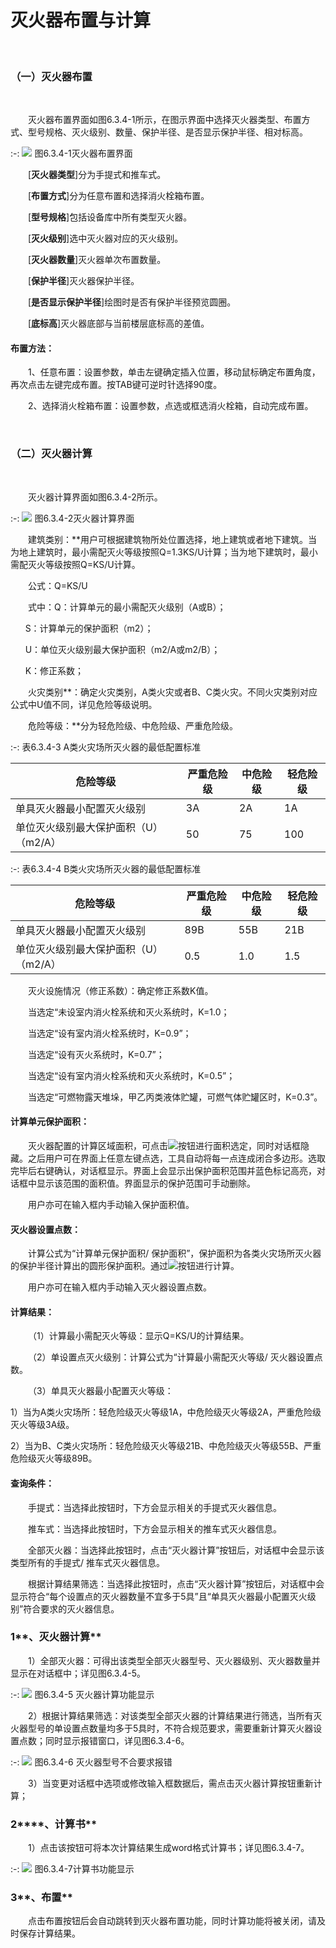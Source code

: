 # 灭火器布置与计算
<br/>

### （一）灭火器布置
<br/>

&emsp;&emsp;灭火器布置界面如图6.3.4-1所示，在图示界面中选择灭火器类型、布置方式、型号规格、灭火级别、数量、保护半径、是否显示保护半径、相对标高。
<br/>


:-: ![](images/322.png)
图6.3.4-1灭火器布置界面
<br/>

&emsp;&emsp;\[**灭火器类型**\]分为手提式和推车式。

&emsp;&emsp;\[**布置方式**\]分为任意布置和选择消火栓箱布置。

&emsp;&emsp;\[**型号规格**\]包括设备库中所有类型灭火器。

&emsp;&emsp;\[**灭火级别**\]选中灭火器对应的灭火级别。

&emsp;&emsp;\[**灭火器数量**\]灭火器单次布置数量。

&emsp;&emsp;\[**保护半径**\]灭火器保护半径。

&emsp;&emsp;\[**是否显示保护半径**\]绘图时是否有保护半径预览圆圈。

&emsp;&emsp;\[**底标高**\]灭火器底部与当前楼层底标高的差值。

#### **布置方法：**

&emsp;&emsp;1、任意布置：设置参数，单击左键确定插入位置，移动鼠标确定布置角度，再次点击左键完成布置。按TAB键可逆时针选择90度。

&emsp;&emsp;2、选择消火栓箱布置：设置参数，点选或框选消火栓箱，自动完成布置。

<br/>

### （二）灭火器计算
<br/>

&emsp;&emsp;灭火器计算界面如图6.3.4-2所示。
<br/>

:-: ![](images/323.png)
图6.3.4-2灭火器计算界面
<br/>

&emsp;&emsp;建筑类别：**用户可根据建筑物所处位置选择，地上建筑或者地下建筑。当为地上建筑时，最小需配灭火等级按照Q=1.3KS/U计算；当为地下建筑时，最小需配灭火等级按照Q=KS/U计算。

&emsp;&emsp;公式：Q=KS/U

&emsp;&emsp;式中：Q：计算单元的最小需配灭火级别（A或B）；

      S：计算单元的保护面积（m2）；

      U：单位灭火级别最大保护面积（m2/A或m2/B）；

      K：修正系数；

&emsp;&emsp;火灾类别**：确定火灾类别，A类火灾或者B、C类火灾。不同火灾类别对应公式中U值不同，详见危险等级说明。

&emsp;&emsp;危险等级：**分为轻危险级、中危险级、严重危险级。

:-: 表6.3.4-3 A类火灾场所灭火器的最低配置标准

|  危险等级   |  严重危险级      | 中危险级    | 轻危险级    |
| --- | --- |--- |--- |
|   单具灭火器最小配置灭火级别  |   3A  | 2A   | 1A   |
|  单位灭火级别最大保护面积（U）（m2/A）   |  50   |  75  |  100  |

:-: 表6.3.4-4 B类火灾场所灭火器的最低配置标准

|  危险等级   |  严重危险级      | 中危险级    | 轻危险级    |
| --- | --- |--- |--- |
|   单具灭火器最小配置灭火级别  |  89B | 55B  | 21B  |
|  单位灭火级别最大保护面积（U）（m2/A）   | 0.5   |  1.0 |  1.5  |


&emsp;&emsp;灭火设施情况（修正系数）：确定修正系数K值。

&emsp;&emsp;当选定“未设室内消火栓系统和灭火系统时，K=1.0；

&emsp;&emsp;当选定“设有室内消火栓系统时，K=0.9”；

&emsp;&emsp;当选定“设有灭火系统时，K=0.7”；

&emsp;&emsp;当选定“设有室内消火栓系统和灭火系统时，K=0.5”；

&emsp;&emsp;当选定“可燃物露天堆垛，甲乙丙类液体贮罐，可燃气体贮罐区时，K=0.3”。

#### **计算单元保护面积：**

&emsp;&emsp;灭火器配置的计算区域面积，可点击![](images/screenshot_1620810436617.png)按钮进行面积选定，同时对话框隐藏。之后用户可在界面上任意左键点选，工具自动将每一点连成闭合多边形。选取完毕后右键确认，对话框显示。界面上会显示出保护面积范围并蓝色标记高亮，对话框中显示该范围的面积值。界面显示的保护范围可手动删除。

&emsp;&emsp;用户亦可在输入框内手动输入保护面积值。

#### **灭火器设置点数：**

&emsp;&emsp;计算公式为“计算单元保护面积/ 保护面积”，保护面积为各类火灾场所灭火器的保护半径计算出的圆形保护面积。通过![](file:///C:\Users\pkpm\AppData\Local\Temp\ksohtml4224\wps270.jpg)按钮进行计算。

&emsp;&emsp;用户亦可在输入框内手动输入灭火器设置点数。

#### **计算结果：**

&emsp;&emsp;（1）计算最小需配灭火等级：显示Q=KS/U的计算结果。

&emsp;&emsp;（2）单设置点灭火级别：计算公式为“计算最小需配灭火等级/ 灭火器设置点数。

&emsp;&emsp;（3）单具灭火器最小配置灭火等级：

1）当为A类火灾场所：轻危险级灭火等级1A，中危险级灭火等级2A，严重危险级灭火等级3A级。

2）当为B、C类火灾场所：轻危险级灭火等级21B、中危险级灭火等级55B、严重危险级灭火等级89B。

#### **查询条件：**

&emsp;&emsp;手提式：当选择此按钮时，下方会显示相关的手提式灭火器信息。

&emsp;&emsp;推车式：当选择此按钮时，下方会显示相关的推车式灭火器信息。

&emsp;&emsp;全部灭火器：当选择此按钮时，点击“灭火器计算”按钮后，对话框中会显示该类型所有的手提式/ 推车式灭火器信息。

&emsp;&emsp;根据计算结果筛选：当选择此按钮时，点击“灭火器计算”按钮后，对话框中会显示符合“每个设置点的灭火器数量不宜多于5具”且“单具灭火器最小配置灭火级别”符合要求的灭火器信息。

### **1****、灭火器计算**

&emsp;&emsp;1）全部灭火器：可得出该类型全部灭火器型号、灭火器级别、灭火器数量并显示在对话框中；详见图6.3.4-5。


:-: ![](images/324.png)
图6.3.4-5 灭火器计算功能显示

&emsp;&emsp;2）根据计算结果筛选：对该类型全部灭火器的计算结果进行筛选，当所有灭火器型号的单设置点数量均多于5具时，不符合规范要求，需要重新计算灭火器设置点数；同时显示报错窗口，详见图6.3.4-6。


:-: ![](images/325.png)
图6.3.4-6 灭火器型号不合要求报错

&emsp;&emsp;3）当变更对话框中选项或修改输入框数据后，需点击灭火器计算按钮重新计算；

### 2****、计算书**

&emsp;&emsp;1）点击该按钮可将本次计算结果生成word格式计算书；详见图6.3.4-7。


:-: ![](images/326.png)
图6.3.4-7计算书功能显示

### **3****、布置**

&emsp;&emsp;点击布置按钮后会自动跳转到灭火器布置功能，同时计算功能将被关闭，请及时保存计算结果。